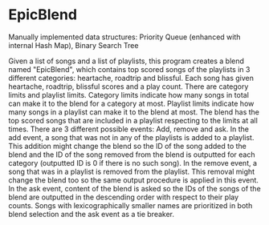 # EpicBlend
Manually implemented data structures: Priority Queue (enhanced with internal Hash Map), Binary Search Tree

Given a list of songs and a list of playlists, this program creates a blend named "EpicBlend", which contains top scored songs of the playlists in 3 different categories: heartache, roadtrip and blissful. Each song has given heartache, roadtrip, blissful scores and a play count. There are category limits and playlist limits. Category limits indicate how many songs in total can make it to the blend for a category at most. Playlist limits indicate how many songs in a playlist can make it to the blend at most. The blend has the top scored songs that are included in a playlist respecting to the limits at all times. There are 3 different possible events: Add, remove and ask. In the add event, a song that was not in any of the playlists is added to a playlist. This addition might change the blend so the ID of the song added to the blend and the ID of the song removed from the blend is outputted for each category (outputted ID is 0 if there is no such song). In the remove event, a song that was in a playlist is removed from the playlist. This removal might change the blend too so the same output procedure is applied in this event. In the ask event, content of the blend is asked so the IDs of the songs of the blend are outputted in the descending order with respect to their play counts. Songs with  lexicographically smaller names are prioritized in both blend selection and the ask event as a tie breaker.
